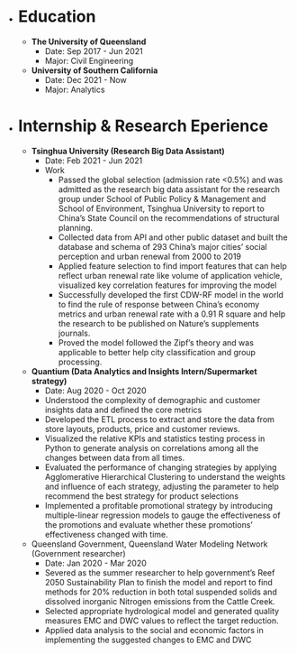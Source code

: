 - # Education
	- **The University of Queensland**
		- Date: Sep 2017 - Jun 2021
		- Major: Civil Engineering
	- **University of Southern California**
		- Date: Dec 2021 - Now
		- Major: Analytics
- # **Internship & Research Eperience**
	- **Tsinghua University (Research Big Data Assistant)**
		- Date: Feb 2021 - Jun 2021
		- Work
			- Passed the global selection (admission rate <0.5%) and was admitted as the research big data assistant for the research group under School of Public Policy & Management and School of Environment, Tsinghua University to report to China’s State Council on the recommendations of structural planning.
			- Collected data from API and other public dataset and built the database and schema of 293 China’s major cities’ social perception and urban renewal from 2000 to 2019
			- Applied feature selection to find import features that can help reflect urban renewal rate like volume of application vehicle, visualized key correlation features for improving the model
			- Successfully developed the first CDW-RF model in the world to find the rule of response between China’s economy metrics and urban renewal rate with a 0.91 R square and help the research to be published on Nature’s supplements journals.
			- Proved the model followed the Zipf’s theory and was applicable to better help city classification and group processing.
	- **Quantium (Data Analytics and Insights Intern/Supermarket strategy)**
		- Date: Aug 2020 - Oct 2020
		- Understood the complexity of demographic and customer insights data and defined the core metrics
		- Developed the ETL process to extract and store the data from store layouts, products, price and customer reviews.
		- Visualized the relative KPIs and statistics testing process in Python to generate analysis on correlations among all the changes between data from all times.
		- Evaluated the performance of changing strategies by applying Agglomerative Hierarchical Clustering to understand the weights and influence of each strategy, adjusting the parameter to help recommend the best strategy for product selections
		- Implemented a profitable promotional strategy by introducing multiple-linear regression models to gauge the effectiveness of the promotions and evaluate whether these promotions’ effectiveness changed with time.
	- Queensland Government, Queensland Water Modeling Network (Government researcher)
		- Date: Jan 2020 - Mar 2020
		- Severed as the summer researcher to help government’s Reef 2050 Sustainability Plan to finish the model and report to find methods for 20% reduction in both total suspended solids and dissolved inorganic Nitrogen emissions from the Cattle Creek.
		- Selected appropriate hydrological model and generated quality measures EMC and DWC values to reflect the target reduction.
		- Applied data analysis to the social and economic factors in implementing the suggested changes to EMC and DWC